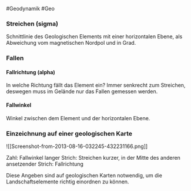 #Geodynamik #Geo 

### Streichen (sigma)

Schnittlinie des Geologischen Elements mit einer horizontalen Ebene, als Abweichung vom magnetischen Nordpol und in Grad.

### Fallen

#### Fallrichtung (alpha)

In welche Richtung fällt das Element ein? Immer senkrecht zum Streichen, deswegen muss im Gelände nur das Fallen gemessen werden.

#### Fallwinkel

Winkel zwischen dem Element und der horizontalen Ebene. 

### Einzeichnung auf einer geologischen Karte

![[Screenshot-from-2013-08-16-032245-432231166.png]]

Zahl: Fallwinkel
langer Strich: Streichen
kurzer, in der Mitte des anderen ansetzender Strich: Fallrichtung

Diese Angeben sind auf geologischen Karten notwendig, um die Landschaftselemente richtig einordnen zu können.